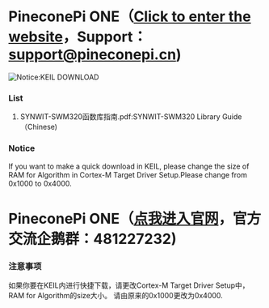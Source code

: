 # PineconePi ONE（[Click to enter the website](http://www.pineconepi.cn)，Support：support@pineconepi.cn)
![Notice:KEIL DOWNLOAD](https://github.com/pineconepi/PineconePi_ONE/raw/master/Image/Library/Library-Function-download-notice.png)


###  **List** 

1. SYNWIT-SWM320函数库指南.pdf:SYNWIT-SWM320 Library Guide（Chinese)

###  **Notice** 


If you want to make a quick download in KEIL, please change the size of RAM for Algorithm in Cortex-M Target Driver Setup.Please change from 0x1000 to 0x4000.

# PineconePi ONE（[点我进入官网](http://www.pineconepi.cn)，官方交流企鹅群：481227232)


###  **注意事项** 

如果你要在KEIL内进行快捷下载，请更改Cortex-M Target Driver Setup中，RAM for Algorithm的size大小。
请由原来的0x1000更改为0x4000.